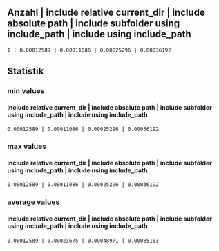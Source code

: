 

## Anzahl | include relative current_dir | include absolute path | include subfolder using include_path | include using include_path

```
1 | 0.00012589 | 0.00011086 | 0.00025296 | 0.00036192
```

## Statistik
### min values
#### include relative current_dir | include absolute path | include subfolder using include_path | include using include_path
```
0.00012589 | 0.00011086 | 0.00025296 | 0.00036192
```
### max values
#### include relative current_dir | include absolute path | include subfolder using include_path | include using include_path
```
0.00012589 | 0.00011086 | 0.00025296 | 0.00036192
```
### average values
#### include relative current_dir | include absolute path | include subfolder using include_path | include using include_path
```
0.00012589 | 0.00023675 | 0.00048971 | 0.00085163
``` 
 